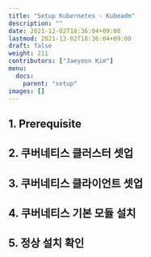 ```yaml
---
title: "Setup Kubernetes - Kubeadm"
description: ""
date: 2021-12-02T18:36:04+09:00
lastmod: 2021-12-02T18:36:04+09:00
draft: false
weight: 211
contributors: ["Jaeyeon Kim"]
menu:
  docs:
    parent: "setup"
images: []
---
```


## 1. Prerequisite

## 2. 쿠버네티스 클러스터 셋업

## 3. 쿠버네티스 클라이언트 셋업

## 4. 쿠버네티스 기본 모듈 설치

## 5. 정상 설치 확인
